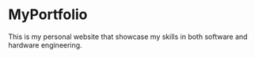 # MyPortfolio
This is my personal website that showcase my skills in both software and hardware engineering.

